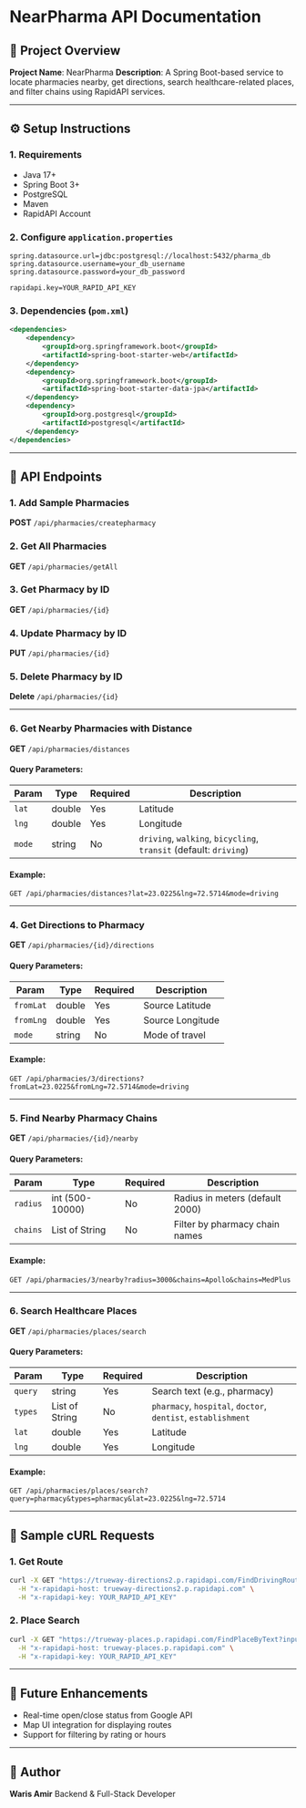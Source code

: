 # NearPharma API Documentation

## 📄 Project Overview

**Project Name**: NearPharma
**Description**: A Spring Boot-based service to locate pharmacies nearby, get directions, search healthcare-related places, and filter chains using RapidAPI services.

---

## ⚙️ Setup Instructions

### 1. Requirements

* Java 17+
* Spring Boot 3+
* PostgreSQL
* Maven
* RapidAPI Account

### 2. Configure `application.properties`

```properties
spring.datasource.url=jdbc:postgresql://localhost:5432/pharma_db
spring.datasource.username=your_db_username
spring.datasource.password=your_db_password

rapidapi.key=YOUR_RAPID_API_KEY
```

### 3. Dependencies (`pom.xml`)

```xml
<dependencies>
    <dependency>
        <groupId>org.springframework.boot</groupId>
        <artifactId>spring-boot-starter-web</artifactId>
    </dependency>
    <dependency>
        <groupId>org.springframework.boot</groupId>
        <artifactId>spring-boot-starter-data-jpa</artifactId>
    </dependency>
    <dependency>
        <groupId>org.postgresql</groupId>
        <artifactId>postgresql</artifactId>
    </dependency>
</dependencies>
```

---

## 📂 API Endpoints

### 1. Add Sample Pharmacies

**POST** `/api/pharmacies/createpharmacy`

### 2. Get All Pharmacies

**GET** `/api/pharmacies/getAll`

### 3. Get Pharmacy by ID

**GET** `/api/pharmacies/{id}`

### 4. Update Pharmacy by ID

**PUT** `/api/pharmacies/{id}`

### 5. Delete Pharmacy by ID

**Delete** `/api/pharmacies/{id}`

---

### 6. Get Nearby Pharmacies with Distance

**GET** `/api/pharmacies/distances`

#### Query Parameters:

| Param  | Type   | Required | Description                                                       |
| ------ | ------ | -------- | ----------------------------------------------------------------- |
| `lat`  | double | Yes      | Latitude                                                          |
| `lng`  | double | Yes      | Longitude                                                         |
| `mode` | string | No       | `driving`, `walking`, `bicycling`, `transit` (default: `driving`) |

#### Example:

```
GET /api/pharmacies/distances?lat=23.0225&lng=72.5714&mode=driving
```
---

### 4. Get Directions to Pharmacy

**GET** `/api/pharmacies/{id}/directions`

#### Query Parameters:

| Param     | Type   | Required | Description      |
| --------- | ------ | -------- | ---------------- |
| `fromLat` | double | Yes      | Source Latitude  |
| `fromLng` | double | Yes      | Source Longitude |
| `mode`    | string | No       | Mode of travel   |

#### Example:

```
GET /api/pharmacies/3/directions?fromLat=23.0225&fromLng=72.5714&mode=driving
```

---

### 5. Find Nearby Pharmacy Chains

**GET** `/api/pharmacies/{id}/nearby`

#### Query Parameters:

| Param    | Type            | Required | Description                     |
| -------- | --------------- | -------- | ------------------------------- |
| `radius` | int (500-10000) | No       | Radius in meters (default 2000) |
| `chains` | List of String  | No       | Filter by pharmacy chain names  |

#### Example:

```
GET /api/pharmacies/3/nearby?radius=3000&chains=Apollo&chains=MedPlus
```

---

### 6. Search Healthcare Places

**GET** `/api/pharmacies/places/search`

#### Query Parameters:

| Param   | Type           | Required | Description                                                  |
| ------- | -------------- | -------- | ------------------------------------------------------------ |
| `query` | string         | Yes      | Search text (e.g., pharmacy)                                 |
| `types` | List of String | No       | `pharmacy`, `hospital`, `doctor`, `dentist`, `establishment` |
| `lat`   | double         | Yes      | Latitude                                                     |
| `lng`   | double         | Yes      | Longitude                                                    |

#### Example:

```
GET /api/pharmacies/places/search?query=pharmacy&types=pharmacy&lat=23.0225&lng=72.5714
```

---

## 🔢 Sample cURL Requests

### 1. Get Route

```bash
curl -X GET "https://trueway-directions2.p.rapidapi.com/FindDrivingRoute?stops=23.0225,72.5714;23.0256,72.5718" \
  -H "x-rapidapi-host: trueway-directions2.p.rapidapi.com" \
  -H "x-rapidapi-key: YOUR_RAPID_API_KEY"
```

### 2. Place Search

```bash
curl -X GET "https://trueway-places.p.rapidapi.com/FindPlaceByText?input=pharmacy&location=23.0225,72.5714&types=pharmacy" \
  -H "x-rapidapi-host: trueway-places.p.rapidapi.com" \
  -H "x-rapidapi-key: YOUR_RAPID_API_KEY"
```

---

## 🚀 Future Enhancements

* Real-time open/close status from Google API
* Map UI integration for displaying routes
* Support for filtering by rating or hours

---

## 🚀 Author

**Waris Amir**
Backend & Full-Stack Developer

